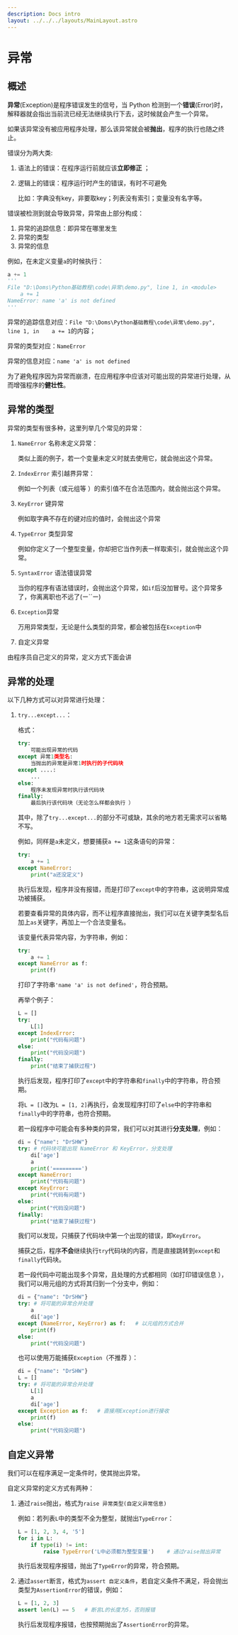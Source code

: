 ```yaml
---
description: Docs intro
layout: ../../../layouts/MainLayout.astro
---
```


# 异常

## 概述

**异常**(Exception)是程序错误发生的信号，当 Python 检测到一个**错误**(Error)时，解释器就会指出当前流已经无法继续执行下去，这时候就会产生一个异常。

如果该异常没有被应用程序处理，那么该异常就会被**抛出**，程序的执行也随之终止。

错误分为两大类:

1. 语法上的错误：在程序运行前就应该**立即修正** ；

2. 逻辑上的错误：程序运行时产生的错误，有时不可避免

   比如：字典没有key，非要取key；列表没有索引；变量没有名字等。

错误被检测到就会导致异常，异常由上部分构成：

1. 异常的追踪信息：即异常在哪里发生
2. 异常的类型
3. 异常的信息

例如，在未定义变量`a`的时候执行：

```python
a += 1
'''
File "D:\Doms\Python基础教程\code\异常\demo.py", line 1, in <module>
	a += 1
NameError: name 'a' is not defined
'''
```

异常的追踪信息对应：`File "D:\Doms\Python基础教程\code\异常\demo.py", line 1, in  	a += 1`的内容；

异常的类型对应：`NameError`

异常的信息对应：`name 'a' is not defined`

为了避免程序因为异常而崩溃，在应用程序中应该对可能出现的异常进行处理，从而增强程序的**健壮性**。

## 异常的类型

异常的类型有很多种，这里列举几个常见的异常：

1. `NameError` 名称未定义异常：

   类似上面的例子，若一个变量未定义时就去使用它，就会抛出这个异常。

2. `IndexError` 索引越界异常：

   例如一个列表（或元组等 ）的索引值不在合法范围内，就会抛出这个异常。

3. `KeyError` 键异常

   例如取字典不存在的键对应的值时，会抛出这个异常

4. `TypeError` 类型异常

   例如你定义了一个整型变量，你却把它当作列表一样取索引，就会抛出这个异常。

5. `SyntaxError` 语法错误异常

   当你的程序有语法错误时，会抛出这个异常，如`if`后没加冒号。这个异常多了，你离离职也不远了(ー`´ー)

6. `Exception`异常

   万用异常类型，无论是什么类型的异常，都会被包括在`Exception`中

7.  自定义异常

   由程序员自己定义的异常，定义方式下面会讲

## 异常的处理

以下几种方式可以对异常进行处理：

1. `try...except...`：

   格式：

   ```python
   try:
       可能出现异常的代码
   except 异常1类型名:
       当抛出的异常是异常1时执行的子代码块
   except ....:
       ...
   else:
       程序未发现异常时执行该代码块
   finally:
       最后执行该代码块（无论怎么样都会执行 ）
   ```

   其中，除了`try...except...`的部分不可或缺，其余的地方若无需求可以省略不写。

   例如，同样是`a`未定义，想要捕获`a += 1`这条语句的异常：

   ```python
   try:
       a += 1
   except NameError:
       print("a还没定义")
   ```

   执行后发现，程序并没有报错，而是打印了`except`中的字符串，这说明异常成功被捕获。
   
   若要查看异常的具体内容，而不让程序直接抛出，我们可以在关键字类型名后加上`as`关键字，再加上一个合法变量名。
   
   该变量代表异常内容，为字符串，例如：
   
   ```python
   try:
       a += 1
   except NameError as f:
       print(f)
   ```
   
   打印了字符串`'name 'a' is not defined'`，符合预期。
   
   再举个例子：
   
   ```python
   L = []
   try:
       L[1]
   except IndexError:
       print("代码有问题")
   else:
       print("代码没问题")
   finally:
       print("结束了捕获过程")
   ```
   
   执行后发现，程序打印了`except`中的字符串和`finally`中的字符串，符合预期。
   
   将`L = []`改为`L = [1, 2]`再执行，会发现程序打印了`else`中的字符串和`finally`中的字符串，也符合预期。
   
   若一段程序中可能会有多种类的异常，我们可以对其进行**分支处理**，例如：
   
   ```python
   di = {"name": "DrSHW"}
   try:	# 代码块可能出现 NameError 和 KeyError，分支处理
       di['age']
       a
       print('=========')
   except NameError:
       print("代码有问题")
   except KeyError:
       print("代码有问题")
   else:
       print("代码没问题")
   finally:
       print("结束了捕获过程")
   ```
   
   我们可以发现，只捕获了代码块中第一个出现的错误，即`KeyError`。
   
   捕获之后，程序**不会**继续执行`try`代码块的内容，而是直接跳转到`except`和`finally`代码块。
   
   若一段代码中可能出现多个异常，且处理的方式都相同（如打印错误信息 ），我们可以用元组的方式将其归到一个分支中，例如：
   
   ```python
   di = {"name": "DrSHW"}
   try:	# 将可能的异常合并处理
       a
       di['age']
   except (NameError, KeyError) as f:	# 以元组的方式合并
       print(f)
   else:
       print("代码没问题")
   ```
   
   也可以使用万能捕获`Exception`（不推荐 ）：
   
   ```python
   di = {"name": "DrSHW"}
   L = []
   try:	# 将可能的异常合并处理
       L[1]
       a
       di['age']
   except Exception as f:	# 直接用Exception进行接收
       print(f)
   else:
       print("代码没问题")
   ```

## 自定义异常

我们可以在程序满足一定条件时，使其抛出异常。

自定义异常的定义方式有两种：

1. 通过`raise`抛出，格式为`raise 异常类型(自定义异常信息)`

   例如：若列表`L`中的类型不全为整型，就抛出`TypeError`：

   ```python
   L = [1, 2, 3, 4, '5']
   for i in L:
       if type(i) != int:
           raise TypeError('L中必须都为整型变量')	# 通过raise抛出异常
   ```

   执行后发现程序报错，抛出了`TypeError`的异常，符合预期。

2. 通过`assert`断言，格式为`assert 自定义条件`，若自定义条件不满足，将会抛出类型为`AssertionError`的错误，例如：

   ```python
   L = [1, 2, 3]
   assert len(L) == 5	# 断言L的长度为5，否则报错
   ```

   执行后发现程序报错，也按预期抛出了`AssertionError`的异常。
